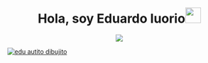 <h1 align="center"><strong>Hola, soy Eduardo Iuorio</strong><img src="https://media.giphy.com/media/hvRJCLFzcasrR4ia7z/giphy.gif" width="35"></h1>

<p align="center">
  <a href="https://github.com/DenverCoder1/readme-typing-svg"><img src="https://readme-typing-svg.herokuapp.com?font=Time+New+Roman&color=cyan&size=25&center=true&vCenter=true&width=600&height=100&lines=CO-FOUNDER OSO DE FUEGO DF,;PROGRAMADOR FULL STACK,;ESTUDIANTE DE APP MOVILES"</a>
</p>

![edu autito  dibujito](https://github.com/user-attachments/assets/242da5ae-a23b-4f79-bdb1-737b43a17dca)


